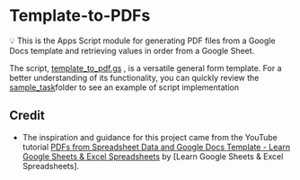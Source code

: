 # Template-to-PDFs

💡 This is the Apps Script module for generating PDF files from a Google Docs template and retrieving values in order from a Google Sheet.

The script, [template_to_pdf.gs](template_to_pdf.gs) , is a versatile general form template. For a better understanding of its functionality, you can quickly review the [sample_task](sample_task)folder to see an example of script implementation


## Credit
- The inspiration and guidance for this project came from the YouTube tutorial [PDFs from Spreadsheet Data and Google Docs Template - Learn Google Sheets & Excel Spreadsheets](https://www.youtube.com/watch?v=r9uU_KwGgzQ&t=1466s) by [Learn Google Sheets & Excel Spreadsheets].
